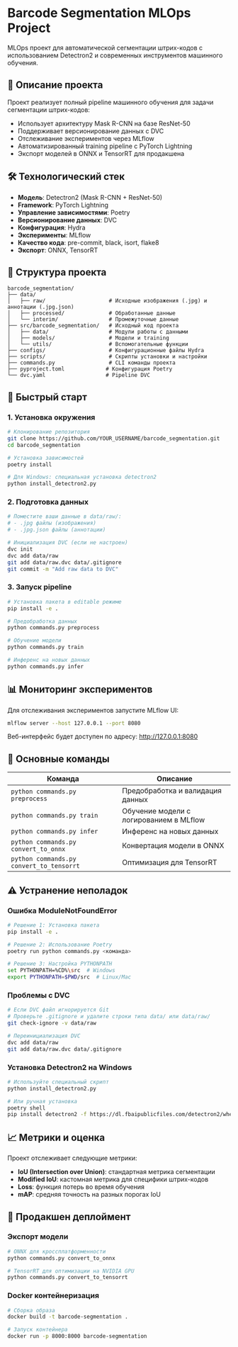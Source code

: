 # Barcode Segmentation MLOps Project

MLOps проект для автоматической сегментации штрих-кодов с использованием Detectron2 и современных инструментов машинного обучения.

## 🎯 Описание проекта

Проект реализует полный pipeline машинного обучения для задачи сегментации штрих-кодов:
- Использует архитектуру Mask R-CNN на базе ResNet-50
- Поддерживает версионирование данных с DVC
- Отслеживание экспериментов через MLflow
- Автоматизированный training pipeline с PyTorch Lightning
- Экспорт моделей в ONNX и TensorRT для продакшена

## 🛠 Технологический стек

- **Модель**: Detectron2 (Mask R-CNN + ResNet-50)
- **Framework**: PyTorch Lightning
- **Управление зависимостями**: Poetry
- **Версионирование данных**: DVC
- **Конфигурация**: Hydra
- **Эксперименты**: MLflow
- **Качество кода**: pre-commit, black, isort, flake8
- **Экспорт**: ONNX, TensorRT

## 📁 Структура проекта

```
barcode_segmentation/
├── data/
│   ├── raw/                    # Исходные изображения (.jpg) и аннотации (.jpg.json)
│   ├── processed/              # Обработанные данные
│   └── interim/                # Промежуточные данные
├── src/barcode_segmentation/   # Исходный код проекта
│   ├── data/                   # Модули работы с данными
│   ├── models/                 # Модели и training
│   └── utils/                  # Вспомогательные функции
├── configs/                    # Конфигурационные файлы Hydra
├── scripts/                    # Скрипты установки и настройки
├── commands.py                 # CLI команды проекта
├── pyproject.toml             # Конфигурация Poetry
└── dvc.yaml                   # Pipeline DVC
```

## 🚀 Быстрый старт

### 1. Установка окружения

```bash
# Клонирование репозитория
git clone https://github.com/YOUR_USERNAME/barcode_segmentation.git
cd barcode_segmentation

# Установка зависимостей
poetry install

# Для Windows: специальная установка detectron2
python install_detectron2.py
```

### 2. Подготовка данных

```bash
# Поместите ваши данные в data/raw/:
# - .jpg файлы (изображения)
# - .jpg.json файлы (аннотации)

# Инициализация DVC (если не настроен)
dvc init
dvc add data/raw
git add data/raw.dvc data/.gitignore
git commit -m "Add raw data to DVC"
```

### 3. Запуск pipeline

```bash
# Установка пакета в editable режиме
pip install -e .

# Предобработка данных
python commands.py preprocess

# Обучение модели
python commands.py train

# Инференс на новых данных
python commands.py infer
```

## 📊 Мониторинг экспериментов

Для отслеживания экспериментов запустите MLflow UI:

```bash
mlflow server --host 127.0.0.1 --port 8080
```

Веб-интерфейс будет доступен по адресу: http://127.0.0.1:8080

## 🔧 Основные команды

| Команда | Описание |
|---------|----------|
| `python commands.py preprocess` | Предобработка и валидация данных |
| `python commands.py train` | Обучение модели с логированием в MLflow |
| `python commands.py infer` | Инференс на новых данных |
| `python commands.py convert_to_onnx` | Конвертация модели в ONNX |
| `python commands.py convert_to_tensorrt` | Оптимизация для TensorRT |

## ⚠️ Устранение неполадок

### Ошибка ModuleNotFoundError

```bash
# Решение 1: Установка пакета
pip install -e .

# Решение 2: Использование Poetry
poetry run python commands.py <команда>

# Решение 3: Настройка PYTHONPATH
set PYTHONPATH=%CD%\src  # Windows
export PYTHONPATH=$PWD/src  # Linux/Mac
```

### Проблемы с DVC

```bash
# Если DVC файл игнорируется Git
# Проверьте .gitignore и удалите строки типа data/ или data/raw/
git check-ignore -v data/raw

# Переинициализация DVC
dvc add data/raw
git add data/raw.dvc data/.gitignore
```

### Установка Detectron2 на Windows

```bash
# Используйте специальный скрипт
python install_detectron2.py

# Или ручная установка
poetry shell
pip install detectron2 -f https://dl.fbaipublicfiles.com/detectron2/wheels/cpu/torch1.10/index.html
```

## 📈 Метрики и оценка

Проект отслеживает следующие метрики:
- **IoU (Intersection over Union)**: стандартная метрика сегментации
- **Modified IoU**: кастомная метрика для специфики штрих-кодов
- **Loss**: функция потерь во время обучения
- **mAP**: средняя точность на разных порогах IoU

## 🚀 Продакшен деплоймент

### Экспорт модели

```bash
# ONNX для кроссплатформенности
python commands.py convert_to_onnx

# TensorRT для оптимизации на NVIDIA GPU
python commands.py convert_to_tensorrt
```

### Docker контейнеризация

```bash
# Сборка образа
docker build -t barcode-segmentation .

# Запуск контейнера
docker run -p 8000:8000 barcode-segmentation
```